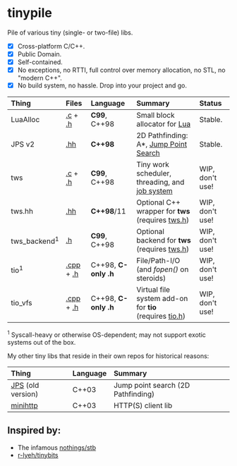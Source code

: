 # tinypile

Pile of various tiny (single- or two-file) libs.

- [x] Cross-platform C/C++.
- [x] Public Domain.
- [X] Self-contained.
- [x] No exceptions, no RTTI, full control over memory allocation, no STL, no "modern C++".
- [x] No build system, no hassle. Drop into your project and go.

|Thing|Files|Language|Summary|Status
|:------|:-------|:-----|:-----|:-----|
|LuaAlloc|[.c](luaalloc.c) + [.h](luaalloc.h)|**C99**, C++98 |Small block allocator for [Lua](http://lua.org/)| Stable.
|JPS v2|[.hh](jps.hh)|**C++98**|2D Pathfinding: A*, [Jump Point Search](http://en.wikipedia.org/wiki/Jump_point_search)| Stable.
|tws|[.c](tws.c) + [.h](tws.h)|**C99**, C++98|Tiny work scheduler, threading, and [job system](https://blog.molecular-matters.com/2016/04/04/job-system-2-0-lock-free-work-stealing-part-5-dependencies/)|WIP, don't use!
|tws.hh|[.hh](tws.hh) |**C++98**/11|Optional C++ wrapper for **tws**<br />(requires [tws.h](tws.h))|WIP, don't use!
|tws_backend<sup>1</sup>|[.h](tws_backend.h)|**C99**, C++98|Optional backend for **tws**<br />(requires [tws.h](tws.h))|WIP, don't use!
|tio<sup>1</sup>|[.cpp](tio.cpp) + [.h](tio.h)|C++98, **C-only .h**|File/Path-I/O (and *fopen()* on steroids)|WIP, don't use!
|tio_vfs|[.cpp](tio_vfs.cpp) + [.h](tio_vfs.h)|C++98, **C-only .h**|Virtual file system add-on for **tio**<br />(requires [tio.h](tio.h))|WIP, don't use!

<sup>1</sup> Syscall-heavy or otherwise OS-dependent; may not support exotic systems out of the box.

My other tiny libs that reside in their own repos for historical reasons:

|Thing|Language|Summary|
|:------|:-------|:-----|
|[JPS](https://github.com/fgenesis/jps) (old version)|C++03|Jump point search (2D Pathfinding)|
|[minihttp](https://github.com/fgenesis/minihttp)|C++03|HTTP(S) client lib|




## Inspired by:

- The infamous [nothings/stb](https://github.com/nothings/stb/)
- [r-lyeh/tinybits](https://github.com/r-lyeh/tinybits)
